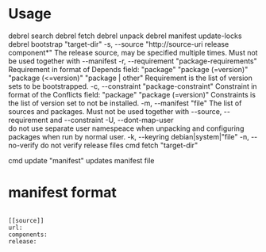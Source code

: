 # Usage


debrel search 
debrel fetch
debrel unpack
debrel manifest update-locks
debrel bootstrap "target-dir"
  -s, --source    "http://source-uri release component*"
      The release source, may be specified multiple times. 
      Must not be used together with --manifest
  -r, --requirement "package-requirements"
      Requirement in format of Depends field:
         "package"
         "package (=version)"
         "package (<=version)"
         "package | other"
      Requirement is the list of version sets to be bootstrapped.
  -c, --constraint "package-constraint"
      Constraint in format of the Conflicts field:
         "package"
         "package (=version)"
      Constraints is the list of version set to not be installed.
  -m, --manifest  "file"
      The list of sources and packages. Must not be used 
      together with --source, --requirement and --constraint
  -U, --dont-map-user  
      do not use separate user namespeace when unpacking and configuring
      packages when run by normal user.
  -k, --keyring debian|system|"file"
  -n, --no-verify
      do not verify release files
cmd fetch "target-dir"
   

cmd update "manifest"
  updates manifest file

# manifest format

```
```

```
[[source]]
url:
components:
release:

```
